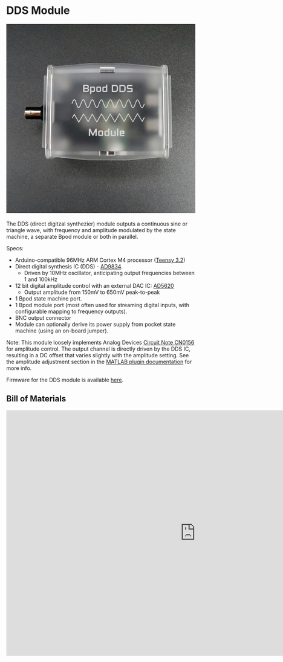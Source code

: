 # DDS Module
<img src="../../images/dds-module.png" alt="drawing" width="500"/><br><br>
The DDS (direct digitzal synthezier) module outputs a continuous sine or triangle wave, with frequency and amplitude modulated by the state machine, a separate Bpod module or both in parallel.

Specs:

- Arduino-compatible 96MHz ARM Cortex M4 processor ([Teensy 3.2](https://www.google.com/url?q=https%3A%2F%2Fstore.hackaday.com%2Fproducts%2Fteensy-3-2&sa=D&sntz=1&usg=AOvVaw2eJPEnIoNKdJW4GJnhuw7d))
- Direct digital synthesis IC (DDS) - [AD9834](http://www.google.com/url?q=http%3A%2F%2Fwww.analog.com%2Fmedia%2Fen%2Ftechnical-documentation%2Fdata-sheets%2FAD9834.pdf&sa=D&sntz=1&usg=AOvVaw2ItKpIVxjJLVPCs9YTOUNh).
    - Driven by 10MHz oscillator, anticipating output frequencies between 1 and 100kHz
- 12 bit digital amplitude control with an external DAC IC: [AD5620](http://www.google.com/url?q=http%3A%2F%2Fwww.analog.com%2Fmedia%2Fen%2Ftechnical-documentation%2Fdata-sheets%2FAD5620_5640_5660.pdf&sa=D&sntz=1&usg=AOvVaw0WaCaVCMPif5e58HyZ5Zrs)
    - Output amplitude from 150mV to 650mV peak-to-peak
- 1 Bpod state machine port.
- 1 Bpod module port (most often used for streaming digital inputs, with configurable mapping to frequency outputs).
- BNC output connector
- Module can optionally derive its power supply from pocket state machine (using an on-board jumper).

Note: This module loosely implements Analog Devices [Circuit Note CN0156](http://www.google.com/url?q=http%3A%2F%2Fwww.analog.com%2Fmedia%2Fen%2Freference-design-documentation%2Freference-designs%2FCN0156.pdf&sa=D&sntz=1&usg=AOvVaw2C80Ga95lsdW_ehrhdkAvk) for amplitude control. The output channel is directly driven by the DDS IC, resulting in a DC offset that varies slightly with the amplitude setting. See the amplitude adjustment section in the [MATLAB plugin documentation](../module-documentation/dds-module.md) for more info.

Firmware for the DDS module is available [here](https://www.google.com/url?q=https%3A%2F%2Fgithub.com%2Fsanworks%2FBpod_DDS_Firmware&sa=D&sntz=1&usg=AOvVaw0lWJaTWggOnfuOwEguT7ce).

## Bill of Materials
<iframe width=1000 height=650 jsname="L5Fo6c" jscontroller="usmiIb" jsaction="rcuQ6b:WYd;" class="YMEQtf L6cTce-purZT L6cTce-pSzOP KfXz0b" sandbox="allow-scripts allow-popups allow-forms allow-same-origin allow-popups-to-escape-sandbox allow-downloads allow-modals" frameborder="0" aria-label="Spreadsheet, DDS Module BOM" allowfullscreen="" src="https://docs.google.com/spreadsheets/d/1aT7cE0vNaNuZWVvTubO3SvTyoXnzWGH9s9Fop74rqCc/htmlembed?authuser=0"></iframe>
